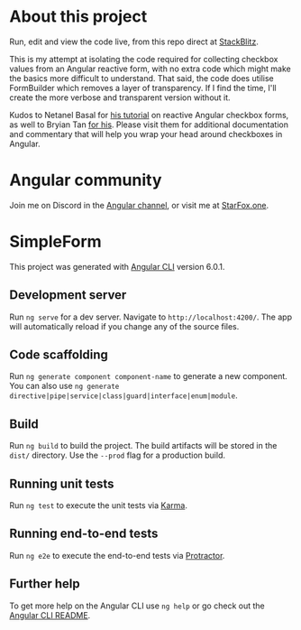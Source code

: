 # About this project

Run, edit and view the code live, from this repo direct at [StackBlitz](https://stackblitz.com/github/bytech-ca/angular-responsive-checkboxes-barebone).

This is my attempt at isolating the code required for collecting checkbox values from an Angular reactive form, with no extra code which might make the basics more difficult to understand. That said, the code does utilise FormBuilder which removes a layer of transparency. If I find the time, I'll create the more verbose and transparent version without it.

Kudos to Netanel Basal for [his tutorial](https://netbasal.com/handling-multiple-checkboxes-in-angular-forms-57eb8e846d21) on reactive Angular checkbox forms, as well to Bryian Tan [for his](https://www.codeproject.com/Articles/1239744/Angular-Reactive-Forms-with-Dynamic-FormArray-and). Please visit them for additional documentation and commentary that will help you wrap your head around checkboxes in Angular.

# Angular community

Join me on Discord in the [Angular channel](https://discord.gg/4wZtSMK), or visit me at [StarFox.one](https://www.starfox.one).

# SimpleForm

This project was generated with [Angular CLI](https://github.com/angular/angular-cli) version 6.0.1.

## Development server

Run `ng serve` for a dev server. Navigate to `http://localhost:4200/`. The app will automatically reload if you change any of the source files.

## Code scaffolding

Run `ng generate component component-name` to generate a new component. You can also use `ng generate directive|pipe|service|class|guard|interface|enum|module`.

## Build

Run `ng build` to build the project. The build artifacts will be stored in the `dist/` directory. Use the `--prod` flag for a production build.

## Running unit tests

Run `ng test` to execute the unit tests via [Karma](https://karma-runner.github.io).

## Running end-to-end tests

Run `ng e2e` to execute the end-to-end tests via [Protractor](http://www.protractortest.org/).

## Further help

To get more help on the Angular CLI use `ng help` or go check out the [Angular CLI README](https://github.com/angular/angular-cli/blob/master/README.md).
